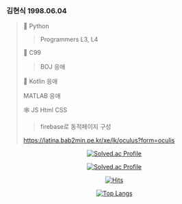 <div>

  ### 김현식 1998.06.04
  >
  > 🏃 Python
  >> Programmers L3, L4
  >> 
  > 🚴 C99
  >> BOJ 응애
  >> 
  > 📱 Kotlin 응애
  > 
  > MATLAB 응애
  > 
  > 🕸 JS Html CSS
  >> firebase로 동적페이지 구성
  > 
  > <https://latina.bab2min.pe.kr/xe/lk/oculus?form=oculis>
  
</div>

<div align="center">
  
  [![Solved.ac Profile](http://mazassumnida.wtf/api/mini/generate_badge?boj=oculis)](https://solved.ac/oculis)
  
  [![Solved.ac Profile](http://mazassumnida.wtf/api/v2/generate_badge?boj=oculis)](https://solved.ac/oculis/)
  
  [![Hits](https://hits.seeyoufarm.com/api/count/incr/badge.svg?url=https%3A%2F%2Fgithub.com%2Foculis0925&count_bg=%23000000&title_bg=%23D32424&icon=&icon_color=%23FF5555&title=hits&edge_flat=false)](https://hits.seeyoufarm.com)
  
  [![Top Langs](https://github-readme-stats.vercel.app/api/top-langs/?username=oculis0925&layout=compact)](https://github.com/anuraghazra/github-readme-stats)
  
</div>
